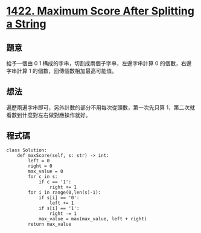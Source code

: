 # [1422. Maximum Score After Splitting a String](https://leetcode.com/problems/maximum-score-after-splitting-a-string/description/)

## 題意

給予一個由 0 1 構成的字串，切割成兩個子字串，左邊字串計算 0 的個數，右邊字串計算 1 的個數，回傳個數相加最高可能值。

## 想法

遍歷兩遍字串即可，另外計數的部分不用每次從頭數，第一次先只算 1，第二次就看數到什麼對左右做對應操作就好。

## 程式碼

```py3
class Solution:
    def maxScore(self, s: str) -> int:
        left = 0
        right = 0
        max_value = 0
        for c in s:
            if c == '1':
                right += 1
        for i in range(0,len(s)-1):
            if s[i] == '0':
                left += 1
            if s[i] == '1':
                right -= 1
            max_value = max(max_value, left + right)
        return max_value
```
